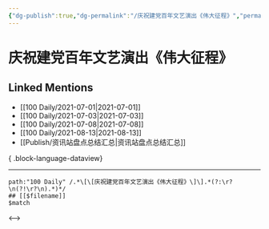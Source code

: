 ```yaml
---
{"dg-publish":true,"dg-permalink":"/庆祝建党百年文艺演出《伟大征程》","permalink":"/庆祝建党百年文艺演出《伟大征程》/","created":"2023-04-09T22:12:58.000+08:00","updated":"2023-08-24T18:47:26.373+08:00"}
---
```


# 庆祝建党百年文艺演出《伟大征程》

## Linked Mentions
- [[100 Daily/2021-07-01\|2021-07-01]]
- [[100 Daily/2021-07-03\|2021-07-03]]
- [[100 Daily/2021-07-08\|2021-07-08]]
- [[100 Daily/2021-08-13\|2021-08-13]]
- [[Publish/资讯站盘点总结汇总\|资讯站盘点总结汇总]]

{ .block-language-dataview}

---

```expander
path:"100 Daily" /.*\[\[庆祝建党百年文艺演出《伟大征程》\]\].*(?:\r?\n(?!\r?\n).*)*/
## [[$filename]]
$match
```

<-->